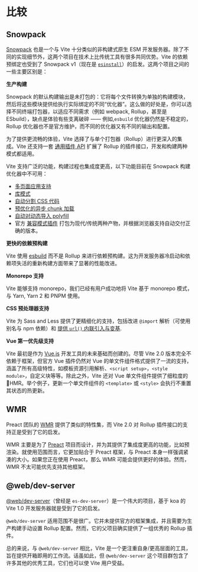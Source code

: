 # 比较

## Snowpack

[Snowpack](https://www.snowpack.dev/) 也是一个与 Vite 十分类似的非构建式原生 ESM 开发服务器。除了不同的实现细节外，这两个项目在技术上比传统工具有很多共同优势。Vite 的依赖预绑定也受到了 Snowpack v1（现在是 [`esinstall`](https://github.com/snowpackjs/snowpack/tree/main/esinstall)）的启发。这两个项目之间的一些主要区别是：

**生产构建**

Snowpack 的默认构建输出是未打包的：它将每个文件转换为单独的构建模块，然后将这些模块提供给执行实际绑定的不同“优化器”。这么做的好处是，你可以选择不同终端打包器，以适应不同需求（例如 webpack, Rollup，甚至是 ESbuild），缺点是体验有些支离破碎 —— 例如,`esbuild` 优化器仍然是不稳定的，Rollup 优化器也不是官方维护，而不同的优化器又有不同的输出和配置。

为了提供更流畅的体验，Vite 选择了与单个打包器（Rollup）进行更深入的集成。Vite 还支持一套 [通用插件 API](./api-plugin) 扩展了 Rollup 的插件接口，开发和构建两种模式都适用。

Vite 支持广泛的功能，构建过程也集成度更高，以下功能目前在 Snowpack 构建优化器中不可用：

- [多页面应用支持](./build#多页面应用模式)
- [库模式](./build#库模式)
- [自动分割 CSS 代码](./features#CSS-代码分割)
- [预优化的异步 chunk 加载](./features#异步-Chunk-加载优化)
- [自动对动态导入 polyfill](./features#动态导入-Polyfill)
- 官方 [兼容模式插件](https://github.com/vitejs/vite/tree/main/packages/plugin-legacy) 打包为现代/传统两种产物，并根据浏览器支持自动交付正确的版本。

**更快的依赖预构建**

Vite 使用 [esbuild](https://esbuild.github.io/) 而不是 Rollup 来进行依赖预构建。这为开发服务器冷启动和依赖项失活的重新构建方面带来了显著的性能改进。

**Monorepo 支持**

Vite 能够支持 monorepo，我们已经有用户成功地将 Vite 基于 monorepo 模式，与 Yarn, Yarn 2 和 PNPM 使用。

**CSS 预处理器支持**

Vite 为 Sass and Less 提供了更精细化的支持，包括改进 `@import` 解析（可使用别名与 npm 依赖）和 [提供 `url()` 内联引入与变基](./features#import-inlining-and-rebasing).

**Vue 第一优先级支持**

Vite 最初是作为 [Vue.js](https://vuejs.org/) 开发工具的未来基础而创建的。尽管 Vite 2.0 版本完全不依赖于框架，但官方 Vue 插件仍然对 Vue 的单文件组件格式提供了一流的支持，涵盖了所有高级特性，如模板资源引用解析、`<script setup>`，`<style module>`，自定义块等等。除此之外，Vite 还对 Vue 单文件组件提供了细粒度的 HMR。举个例子，更新一个单文件组件的 `<template>` 或 `<style>` 会执行不重置其状态的热更新。

## WMR

Preact 团队的 [WMR](https://github.com/preactjs/wmr) 提供了类似的特性集，而 Vite 2.0 对 Rollup 插件接口的支持正是受到了它的启发。

WMR 主要是为了 [Preact](https://preactjs.com/) 项目而设计，并为其提供了集成度更高的功能，比如预渲染。就使用范围而言，它更加贴合于 Preact 框架，与 Preact 本身一样强调紧凑的大小。如果您正在使用 Preact，那么 WMR 可能会提供更好的体验。然而，WMR 不太可能优先支持其他框架。

## @web/dev-server

[@web/dev-server](https://modern-web.dev/docs/dev-server/overview/)（曾经是 `es-dev-server`）是一个伟大的项目，基于 koa 的 Vite 1.0 开发服务器就是受到了它的启发。

`@web/dev-server` 适用范围不是很广。它并未提供官方的框架集成，并且需要为生产构建手动设置 Rollup 配置。然而，它的父项目确实提供了一组优秀的 Rollup 插件。

总的来说，与 `@web/dev-server` 相比，Vite 是一个更注重自身/更高层面的工具，旨在提供开箱即用的工作流。话虽如此，但 `@web/dev-server` 这个项目群包含了许多其他的优秀工具，它们也可以使 Vite 用户受益。
